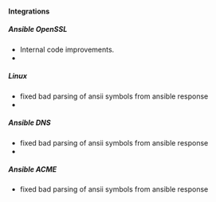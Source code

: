 
#### Integrations
##### Ansible OpenSSL
- Internal code improvements.
- 
##### Linux
- fixed bad parsing of ansii symbols from ansible response
- 
##### Ansible DNS
- fixed bad parsing of ansii symbols from ansible response
- 
##### Ansible ACME
- fixed bad parsing of ansii symbols from ansible response